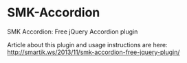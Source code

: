 SMK-Accordion
=============

SMK Accordion: Free jQuery Accordion plugin

Article about this plugin and usage instructions are here: http://smartik.ws/2013/11/smk-accordion-free-jquery-plugin/
